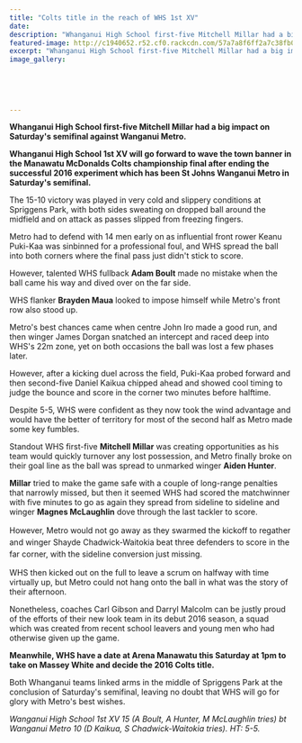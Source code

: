 ```yaml
---
title: "Colts title in the reach of WHS 1st XV"
date: 
description: "Whanganui High School first-five Mitchell Millar had a big impact on Saturday's semifinal against Wanganui Metro, Wanganui Chronicle article on 7/8/16..."
featured-image: http://c1940652.r52.cf0.rackcdn.com/57a7a8f6ff2a7c38fb00107d/Mitchell-Millar-WHS-in-finals-of-Manawate-Colts-Champ-Aug-2016.jpg
excerpt: "Whanganui High School first-five Mitchell Millar had a big impact on Saturday's semifinal against Wanganui Metro."
image_gallery:
    
    
    
    
    
---
```


<p><strong>Whanganui High School first-five Mitchell Millar had a big impact on Saturday's semifinal against Wanganui Metro.</strong></p>
<p><strong>Whanganui High School 1st XV will go forward to wave the town banner in the Manawatu McDonalds Colts championship final after ending the successful 2016 experiment which has been St Johns Wanganui Metro in Saturday's semifinal.</strong></p>
<p>The 15-10 victory was played in very cold and slippery conditions at Spriggens Park, with both sides sweating on dropped ball around the midfield and on attack as passes slipped from freezing fingers.</p>
<p>Metro had to defend with 14 men early on as influential front rower Keanu Puki-Kaa was sinbinned for a professional foul, and WHS spread the ball into both corners where the final pass just didn't stick to score.</p>
<p>However, talented WHS fullback <strong>Adam Boult</strong> made no mistake when the ball came his way and dived over on the far side.</p>
<p>WHS flanker <strong>Brayden Maua</strong> looked to impose himself while Metro's front row also stood up.</p>
<p>Metro's best chances came when centre John Iro made a good run, and then winger James Dorgan snatched an intercept and raced deep into WHS's 22m zone, yet on both occasions the ball was lost a few phases later.</p>
<p>However, after a kicking duel across the field, Puki-Kaa probed forward and then second-five Daniel Kaikua chipped ahead and showed cool timing to judge the bounce and score in the corner two minutes before halftime.</p>
<p>Despite 5-5, WHS were confident as they now took the wind advantage and would have the better of territory for most of the second half as Metro made some key fumbles.</p>
<p>Standout WHS first-five <strong>Mitchell Millar</strong> was creating opportunities as his team would quickly turnover any lost possession, and Metro finally broke on their goal line as the ball was spread to unmarked winger <strong>Aiden Hunter</strong>.</p>
<p><strong>Millar</strong> tried to make the game safe with a couple of long-range penalties that narrowly missed, but then it seemed WHS had scored the matchwinner with five minutes to go as again they spread from sideline to sideline and winger <strong>Magnes McLaughlin</strong> dove through the last tackler to score.</p>
<p><span style="line-height: 1.5;">However, Metro would not go away as they swarmed the kickoff to regather and winger Shayde Chadwick-Waitokia beat three defenders to score in the far corner, with the sideline conversion just missing.</span></p>
<p>WHS then kicked out on the full to leave a scrum on halfway with time virtually up, but Metro could not hang onto the ball in what was the story of their afternoon.</p>
<p>Nonetheless, coaches Carl Gibson and Darryl Malcolm can be justly proud of the efforts of their new look team in its debut 2016 season, a squad which was created from recent school leavers and young men who had otherwise given up the game.</p>
<p><strong>Meanwhile, WHS have a date at Arena Manawatu this Saturday at 1pm to take on Massey White and decide the 2016 Colts title.</strong></p>
<p>Both Whanganui teams linked arms in the middle of Spriggens Park at the conclusion of Saturday's semifinal, leaving no doubt that WHS will go for glory with Metro's best wishes.</p>
<p><em>Wanganui High School 1st XV 15 (A Boult, A Hunter, M McLaughlin tries) bt Wanganui Metro 10 (D Kaikua, S Chadwick-Waitokia tries). HT: 5-5.</em></p>

